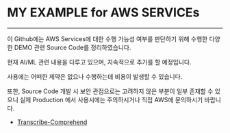 <h1 id="my-aws-example">MY EXAMPLE for AWS SERVICEs</h1>

---

<p>이 Github에는 AWS Services에 대한 수행 가능성 여부를 판단하기 위해 수행한 다양한 DEMO 관련 Source Code를 정리하였습니다.</p>

<p>현재 AI/ML 관련 내용을 다루고 있으며, 지속적으로 추가를 할 예정입니다. </p>
<p>사용에는 어떠한 제약은 없으나 수행하는데 비용이 발생할 수 있습니다.</p>
<p>또한, Source Code 개발 시 보안 관점으로는 고려하지 않은 부분이 일부 존재할 수 있으니 실제 Production 에서 사용시에는 주의하시거나 직접 AWS에 문의하시기 바랍니다.</p>

- [Transcribe-Comprehend](Transcribe-Comprehend/README.md)

